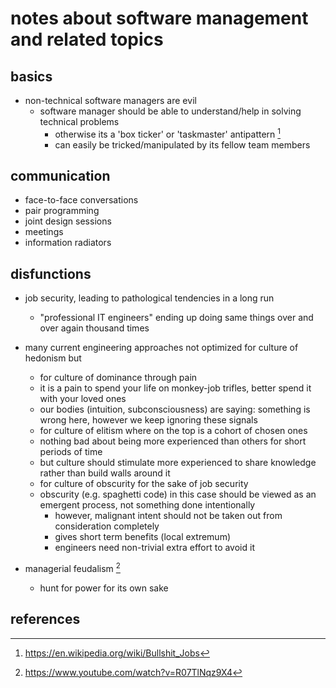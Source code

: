 # notes about software management and related topics

## basics

- non-technical software managers are evil
  - software manager should be able to understand/help in solving technical problems
    - otherwise its a 'box ticker' or 'taskmaster' antipattern [^1]
    - can easily be tricked/manipulated by its fellow team members


## communication

- face-to-face conversations
- pair programming
- joint design sessions
- meetings
- information radiators


## disfunctions

- job security, leading to pathological tendencies in a long run
  - "professional IT engineers" ending up doing same things over and over again thousand times

- many current engineering approaches not optimized for culture of hedonism but 
  - for culture of dominance through pain
  - it is a pain to spend your life on monkey-job trifles, better spend it with your loved ones
  - our bodies (intuition, subconsciousness) are saying: something is wrong here, however we keep ignoring these signals
  - for culture of elitism where on the top is a cohort of chosen ones
  - nothing bad about being more experienced than others for short periods of time
  - but culture should stimulate more experienced to share knowledge rather than build walls around it
  - for culture of obscurity for the sake of job security
  - obscurity (e.g. spaghetti code) in this case should be viewed as an emergent process, not something done intentionally
    - however, malignant intent should not be taken out from consideration completely
    - gives short term benefits (local extremum)
    - engineers need non-trivial extra effort to avoid it

- managerial feudalism [^2]
  - hunt for power for its own sake


## references

[^1]: https://en.wikipedia.org/wiki/Bullshit_Jobs
[^2]: https://www.youtube.com/watch?v=R07TlNqz9X4
